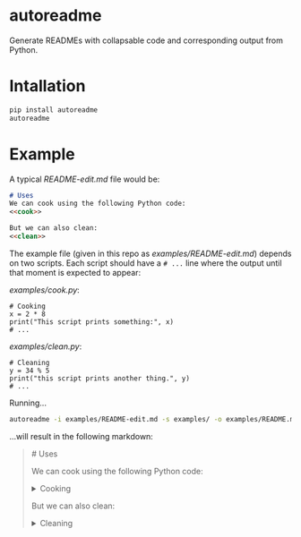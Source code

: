 # autoreadme
Generate READMEs with collapsable code and corresponding output from Python.

# Intallation
```bash
pip install autoreadme
autoreadme
```

# Example
A typical *README-edit.md* file would be:

```markdown
# Uses
We can cook using the following Python code:
<<cook>>

But we can also clean:
<<clean>>
```

The example file (given in this repo as *examples/README-edit.md*) depends on two scripts.
Each script should have a `# ...` line where the output until that moment is expected to appear:

*examples/cook.py*:
```python3
# Cooking
x = 2 * 8
print("This script prints something:", x)
# ...
```

*examples/clean.py*:
```python3
# Cleaning
y = 34 % 5
print("this script prints another thing.", y)
# ...
```

Running...
```bash
autoreadme -i examples/README-edit.md -s examples/ -o examples/README.md examples/README-edit.md
```
...will result in the following markdown:

<blockquote>
# Uses
  
We can cook using the following Python code:

<details>
<summary>Cooking</summary>
<p>

```python3
x = 2 * 8
print("This script prints something:", x)
```

```
This script prints something: 16
```

</p>
</details>

  But we can also clean:
<details>
<summary>Cleaning</summary>
<p>

```python3
y = 34 % 5
print("this script prints another thing.", y)
```

```
this script prints another thing. 4
```

</p>
</details>
</blockquote>
